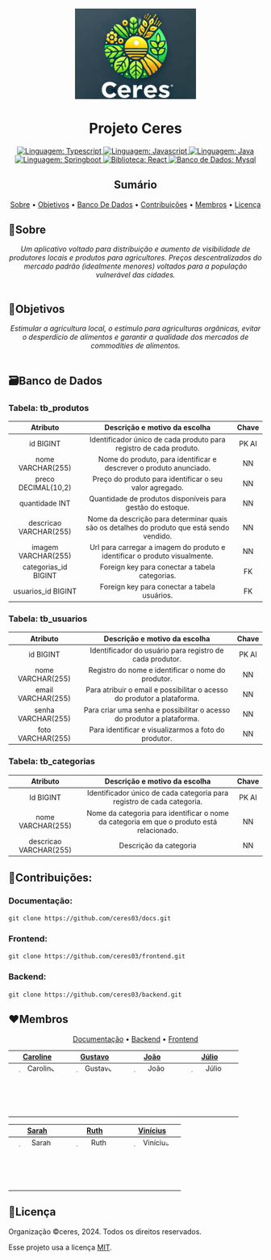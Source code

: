<h1 align="center">
	<img src="./github/assets/ceres.png"  alt="Logo"  width="240"><br><br>
    Projeto Ceres
</h1>

<div align="center">
    <a href="https://www.typescriptlang.org/">
        <img src="https://img.shields.io/static/v1?label=Linguagem&message=Typescript&color=blue&style=for-the-badge&logo=Typescript" alt="Linguagem: Typescript">
    </a>
    <a href="https://developer.mozilla.org/en-US/docs/Web/JavaScript">
        <img src="https://img.shields.io/static/v1?label=Linguagem&message=Javascript&color=yellow&style=for-the-badge&logo=JavaScript" alt="Linguagem: Javascript">
    </a>
    <a href="https://www.java.com/">
		<img  src="https://img.shields.io/static/v1?label=Linguagem&message=Java&color=red&style=for-the-badge&logo=openjdk"  alt="Linguagem: Java">
	</a>
	<a href="https://spring.io/projects/spring-boot">
		<img src="https://img.shields.io/badge/Spring-6DB33F?label=Framework&style=for-the-badge&logo=spring&logoColor=green"  alt="Linguagem: Springboot">
    </a>
    <a href="https://react.dev/">
		<img src="https://img.shields.io/badge/React-20232A?label=Biblioteca&color=blue&style=for-the-badge&logo=react&logoColor=61DAFB"  alt="Biblioteca: React">
    </a>
     <a href="https://www.mysql.com/">
		<img src="https://img.shields.io/badge/MySQL-005C84?label=Banco de Dados&color=darkgray&style=for-the-badge&logo=mysql&logoColor=white"  alt="Banco de Dados: Mysql">
    </a>
</div>

<h2 align="center">Sumário</h2>

<p align="center">
    <a href="#sobre">Sobre</a> •
    <a href="#objetivos">Objetivos</a> •
    <a href="#banco-de-dados">Banco De Dados</a> •
    <a href="#contribuições">Contribuições</a> •
    <a href="#membros">Membros</a> •
    <a href="#licença">Licença</a>
</p>

## 📌Sobre

<div>
    <p align="center">
    <em>
        Um aplicativo voltado para distribuição e aumento de visibilidade de produtores locais e produtos para agricultores. Preços descentralizados do mercado padrão (idealmente menores) voltados para a população vulnerável das cidades.
        <br><br>
    </em>
    </p>
</div>

## 🎯Objetivos

<div>
    <p align="center">
    <em>
        Estimular a agricultura local, o estímulo para agriculturas orgânicas, evitar o desperdício de alimentos e garantir a qualidade dos mercados de commodities de alimentos.
        <br><br>
    </em>
    </p>
</div>

## 🗃Banco de Dados

### Tabela: tb_produtos

|        Atributo        |                               Descrição e motivo da escolha                                | Chave |
| :--------------------: | :----------------------------------------------------------------------------------------: | :---: |
|       id BIGINT        |             Identificador único de cada produto para registro de cada produto.             | PK AI |
|   nome VARCHAR(255)    |             Nome do produto, para identificar e descrever o produto anunciado.             |  NN   |
|  preco DECIMAL(10,2)   |                  Preço do produto para identificar o seu valor agregado.                   |  NN   |
|     quantidade INT     |                 Quantidade de produtos disponíveis para gestão do estoque.                 |  NN   |
| descricao VARCHAR(255) | Nome da descrição para determinar quais são os detalhes do produto que está sendo vendido. |  NN   |
|  imagem VARCHAR(255)   |         Url para carregar a imagem do produto e identificar o produto visualmente.         |  NN   |
|  categorias_id BIGINT  |                       Foreign key para conectar a tabela categorias.                       |  FK   |
|   usuarios_id BIGINT   |                        Foreign key para conectar a tabela usuários.                        |  FK   |

### Tabela: tb_usuarios

|      Atributo      |                      Descrição e motivo da escolha                      | Chave |
| :----------------: | :---------------------------------------------------------------------: | :---: |
|     id BIGINT      |        Identificador do usuário para registro de cada produtor.         | PK AI |
| nome VARCHAR(255)  |           Registro do nome e identificar o nome do produtor.            |  NN   |
| email VARCHAR(255) | Para atribuir o email e possibilitar o acesso do produtor a plataforma. |  NN   |
| senha VARCHAR(255) | Para criar uma senha e possibilitar o acesso do produtor a plataforma.  |  NN   |
| foto VARCHAR(255)  |          Para identificar e visualizarmos a foto do produtor.           |  NN   |

### Tabela: tb_categorias

|        Atributo        |                               Descrição e motivo da escolha                               | Chave |
| :--------------------: | :---------------------------------------------------------------------------------------: | :---: |
|       Id BIGINT        |          Identificador único de cada categoria para registro de cada categoria.           | PK AI |
|   nome VARCHAR(255)    | Nome da categoria para identificar o nome da categoria em que o produto está relacionado. |  NN   |
| descricao VARCHAR(255) |                                  Descrição da categoria                                   |  NN   |

## 🤝Contribuições:

### Documentação:

```
git clone https://github.com/ceres03/docs.git
```

### Frontend:

```
git clone https://github.com/ceres03/frontend.git
```

### Backend:

```
git clone https://github.com/ceres03/backend.git
```

## ❤Membros

<div>
    <p align="center">
        <a href="https://github.com/ceres03/docs/graphs/contributors">Documentação</a> •
        <a href="https://github.com/ceres03/backend/graphs/contributors">Backend</a> •
        <a href="https://github.com/ceres03/frontend/graphs/contributors">Frontend</a>
    </p>
</div>

<div align="center">

|                                                                                       <a href="https://github.com/carolinerinaldo">Caroline</a>                                                                                        |                                                                                       <a href="https://github.com/Guhfrontend">Gustavo</a>                                                                                       |                                                                                      <a href="https://github.com/jovesposito">João</a>                                                                                       |                                                                                       <a href="https://github.com/Juliohf">Júlio</a>                                                                                       |
| :------------------------------------------------------------------------------------------------------------------------------------------------------------------------------------------------------------------------------------: | :------------------------------------------------------------------------------------------------------------------------------------------------------------------------------------------------------------------------------: | :--------------------------------------------------------------------------------------------------------------------------------------------------------------------------------------------------------------------------: | :------------------------------------------------------------------------------------------------------------------------------------------------------------------------------------------------------------------------: |
| <a href="https://github.com/carolinerinaldo"><img src="https://avatars.githubusercontent.com/u/152224702?v=4" title="Caroline" alt="Caroline" width="100" height="100" style="border-radius:100%!important;display:inline-block"/></a> | <a href="https://github.com/Guhfrontend"><img src="https://avatars.githubusercontent.com/u/138324368?v=4" title="Gustavo" alt="Gustavo" width="100" height="100" style="border-radius:100%!important;display:inline-block"/></a> | <a href="https://github.com/jovesposito"><img src="https://avatars.githubusercontent.com/u/156468842?v=4" title="João"  alt="João" width="100" height="100" style="border-radius:100%!important;display:inline-block" /></a> | <a href="https://github.com/Juliohf"><img src="https://avatars.githubusercontent.com/u/108244681?v=4" title="Júlio"  alt="Júlio" width="100" height="100" style="border-radius:100%!important;display:inline-block" /></a> |

|                                                                                      <a href="https://github.com/sarassaura">Sarah</a>                                                                                       |                                                                                      <a href="https://github.com/Rojinhas">Ruth</a>                                                                                      |                                                                                        <a href="https://github.com/ouxnq">Vinícius</a>                                                                                        |
| :--------------------------------------------------------------------------------------------------------------------------------------------------------------------------------------------------------------------------: | :----------------------------------------------------------------------------------------------------------------------------------------------------------------------------------------------------------------------: | :---------------------------------------------------------------------------------------------------------------------------------------------------------------------------------------------------------------------------: |
| <a href="https://github.com/sarassaura"><img src="https://avatars.githubusercontent.com/u/141577271?v=4" title="Sarah" alt="Sarah" width="100" height="100" style="border-radius:100%!important;display:inline-block" /></a> | <a href="https://github.com/Rojinhas"><img src="https://avatars.githubusercontent.com/u/170153622?v=4" title="Ruth" alt="Ruth" width="100" height="100" style="border-radius:100%!important;display:inline-block" /></a> | <a href="https://github.com/ouxnq"><img src="https://avatars.githubusercontent.com/u/97247768?v=4" title="Vinícius"  alt="Vinícius" width="100" height="100" style="border-radius:100%!important;display:inline-block" /></a> |

</div>

## 📝Licença

Organização ©ceres, 2024. Todos os direitos reservados.

Esse projeto usa a licença [MIT](https://github.com/ceres03/docs/blob/main/LICENSE).
